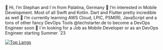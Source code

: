 👋 Hi, I’m Stephan and I´m from Palatina, Germany 
🫶 I’m interested in Mobile Development. Most of all Swift and Kotlin. Dart and Flutter pretty incredible as well
🚀 I’m currently learning AWS Cloud, LPIC, PSM(R), JavaScript and a tons of other fancy DevOps Tools @techstarter.de to become a DevOps Engineer soon
👀 I´m looking for a Job as Mobile Developer or as an DevOps Engineer starting Summer ´23 

<!---
brewdiHQ/brewdiHQ is a ✨ special ✨ repository because its `README.md` (this file) appears on your GitHub profile.
You can click the Preview link to take a look at your changes.
--->


[![Top Langs](https://github-readme-stats.vercel.app/api/top-langs/?username=brewdiHQ&layout=compact&theme=codeSTACKr&hide_border=true&count_private=true&bg_color=0C1117)](https://github.com/brewdiHQ/github-readme-stats)
